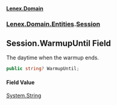 #### [Lenex.Domain](index.md 'index')
### [Lenex.Domain.Entities](Lenex.Domain.Entities.md 'Lenex.Domain.Entities').[Session](Lenex.Domain.Entities.Session.md 'Lenex.Domain.Entities.Session')

## Session.WarmupUntil Field

The daytime when the warmup ends.

```csharp
public string? WarmupUntil;
```

#### Field Value
[System.String](https://docs.microsoft.com/en-us/dotnet/api/System.String 'System.String')